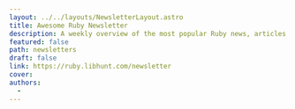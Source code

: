 ```yaml
---
layout: ../../layouts/NewsletterLayout.astro
title: Awesome Ruby Newsletter
description: A weekly overview of the most popular Ruby news, articles and projects
featured: false
path: newsletters
draft: false
link: https://ruby.libhunt.com/newsletter
cover: 
authors:
  - 
---
```


